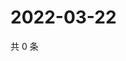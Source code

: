# 2022-03-22

共 0 条

<!-- BEGIN WEIBO -->
<!-- 最后更新时间 Tue Mar 22 2022 19:13:26 GMT+0800 (China Standard Time) -->

<!-- END WEIBO -->
